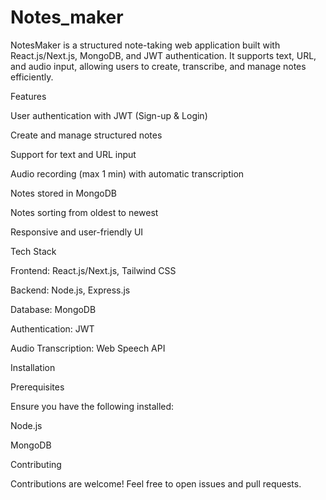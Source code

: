 # Notes_maker


NotesMaker is a structured note-taking web application built with React.js/Next.js, MongoDB, and JWT authentication. It supports text, URL, and audio input, allowing users to create, transcribe, and manage notes efficiently.

Features

User authentication with JWT (Sign-up & Login)

Create and manage structured notes

Support for text and URL input

Audio recording (max 1 min) with automatic transcription

Notes stored in MongoDB

Notes sorting from oldest to newest

Responsive and user-friendly UI

Tech Stack

Frontend: React.js/Next.js, Tailwind CSS

Backend: Node.js, Express.js

Database: MongoDB

Authentication: JWT

Audio Transcription: Web Speech API

Installation

Prerequisites

Ensure you have the following installed:

Node.js

MongoDB

Contributing

Contributions are welcome! Feel free to open issues and pull requests.